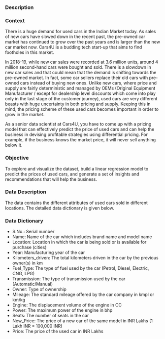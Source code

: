### Description
### Context
There is a huge demand for used cars in the Indian Market today. As sales of new cars have slowed down in the recent past, the pre-owned car market has continued to grow over the past years and is larger than the new car market now. Cars4U is a budding tech start-up that aims to find footholes in this market.

In 2018-19, while new car sales were recorded at 3.6 million units, around 4 million second-hand cars were bought and sold. There is a slowdown in new car sales and that could mean that the demand is shifting towards the pre-owned market. In fact, some car sellers replace their old cars with pre-owned cars instead of buying new ones. Unlike new cars, where price and supply are fairly deterministic and managed by OEMs (Original Equipment Manufacturer / except for dealership level discounts which come into play only in the last stage of the customer journey), used cars are very different beasts with huge uncertainty in both pricing and supply. Keeping this in mind, the pricing scheme of these used cars becomes important in order to grow in the market.

As a senior data scientist at Cars4U, you have to come up with a pricing model that can effectively predict the price of used cars and can help the business in devising profitable strategies using differential pricing. For example, if the business knows the market price, it will never sell anything below it.

 

### Objective
To explore and visualize the dataset, build a linear regression model to predict the prices of used cars, and generate a set of insights and recommendations that will help the business.


### Data Description
The data contains the different attributes of used cars sold in different locations. The detailed data dictionary is given below.

### Data Dictionary

* S.No.: Serial number
* Name: Name of the car which includes brand name and model name
* Location: Location in which the car is being sold or is available for purchase (cities)
* Year: Manufacturing year of the car
* Kilometers_driven: The total kilometers driven in the car by the previous owner(s) in km
* Fuel_Type: The type of fuel used by the car (Petrol, Diesel, Electric, CNG, LPG)
* Transmission: The type of transmission used by the car (Automatic/Manual)
* Owner: Type of ownership
* Mileage: The standard mileage offered by the car company in kmpl or km/kg
* Engine: The displacement volume of the engine in CC
* Power: The maximum power of the engine in bhp
* Seats: The number of seats in the car
* New_Price: The price of a new car of the same model in INR Lakhs (1 Lakh INR = 100,000 INR)
* Price: The price of the used car in INR Lakhs
